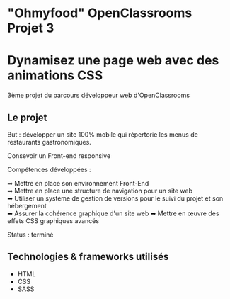 # "Ohmyfood" OpenClassrooms Projet 3

# Dynamisez une page web avec des animations CSS
3ème projet du parcours développeur web d'OpenClassrooms

## Le projet
But : développer un site 100% mobile qui répertorie les menus de restaurants gastronomiques.

Consevoir un Front-end responsive

Compétences développées :  

➡ Mettre en place son environnement Front-End   
➡ Mettre en place une structure de navigation pour un site web   
➡ Utiliser un système de gestion de versions pour le suivi du projet et son hébergement  
➡ Assurer la cohérence graphique d'un site web
➡ Mettre en œuvre des effets CSS graphiques avancés

Status : terminé

## Technologies & frameworks utilisés
- HTML
- CSS
- SASS
